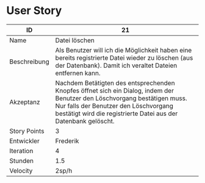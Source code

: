 # User Story

| ID         |21|
|-|-|
|Name        |Datei löschen|
|Beschreibung|Als Benutzer will ich die Möglichkeit haben eine bereits registrierte Datei wieder zu löschen (aus der Datenbank). Damit ich veraltet Dateien entfernen kann.|
|Akzeptanz   |Nachdem Betätigten des entsprechenden Knopfes öffnet sich ein Dialog, indem der Benutzer den Löschvorgang bestätigen muss. Nur falls der Benutzer den Löschvorgang bestätigt wird die registrierte Datei aus der Datenbank gelöscht.|
|Story Points|3|
|Entwickler  |Frederik|
|Iteration   |4|
|Stunden     |1.5|
|Velocity    |2sp/h|
